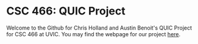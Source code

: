# CSC 466: QUIC Project
Welcome to the Github for Chris Holland and Austin Benoit's QUIC Project for CSC 466 at UVIC. You may find the webpage for our project [here](https://chrisaholland.github.io/QUIC_Project/).